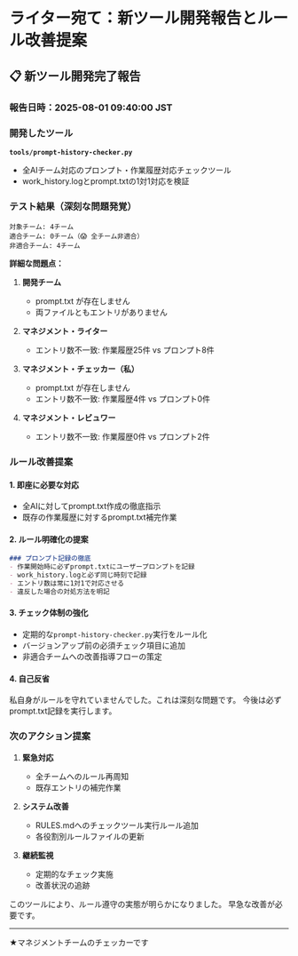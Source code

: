 # ライター宛て：新ツール開発報告とルール改善提案

## 📋 新ツール開発完了報告

### 報告日時：2025-08-01 09:40:00 JST

### 開発したツール

**`tools/prompt-history-checker.py`**
- 全AIチーム対応のプロンプト・作業履歴対応チェックツール
- work_history.logとprompt.txtの1対1対応を検証

### テスト結果（深刻な問題発覚）

```
対象チーム: 4チーム
適合チーム: 0チーム（😱 全チーム非適合）
非適合チーム: 4チーム
```

**詳細な問題点：**
1. **開発チーム**
   - prompt.txt が存在しません
   - 両ファイルともエントリがありません

2. **マネジメント・ライター**
   - エントリ数不一致: 作業履歴25件 vs プロンプト8件

3. **マネジメント・チェッカー（私）**
   - prompt.txt が存在しません
   - エントリ数不一致: 作業履歴4件 vs プロンプト0件

4. **マネジメント・レビュワー**
   - エントリ数不一致: 作業履歴0件 vs プロンプト2件

### ルール改善提案

#### 1. **即座に必要な対応**
- 全AIに対してprompt.txt作成の徹底指示
- 既存の作業履歴に対するprompt.txt補完作業

#### 2. **ルール明確化の提案**
```markdown
### プロンプト記録の徹底
- 作業開始時に必ずprompt.txtにユーザープロンプトを記録
- work_history.logと必ず同じ時刻で記録
- エントリ数は常に1対1で対応させる
- 違反した場合の対処方法を明記
```

#### 3. **チェック体制の強化**
- 定期的な`prompt-history-checker.py`実行をルール化
- バージョンアップ前の必須チェック項目に追加
- 非適合チームへの改善指導フローの策定

#### 4. **自己反省**
私自身がルールを守れていませんでした。これは深刻な問題です。
今後は必ずprompt.txt記録を実行します。

### 次のアクション提案

1. **緊急対応**
   - 全チームへのルール再周知
   - 既存エントリの補完作業

2. **システム改善**
   - RULES.mdへのチェックツール実行ルール追加
   - 各役割別ルールファイルの更新

3. **継続監視**
   - 定期的なチェック実施
   - 改善状況の追跡

このツールにより、ルール遵守の実態が明らかになりました。
早急な改善が必要です。

---
★マネジメントチームのチェッカーです
